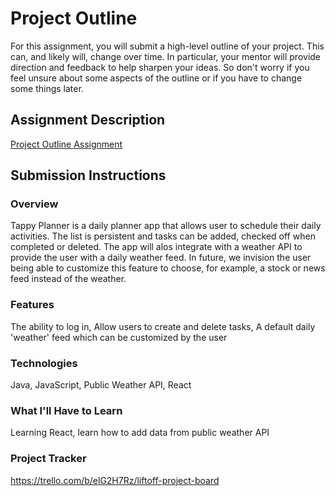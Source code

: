 # Project Outline
For this assignment, you will submit a high-level outline of your project. This can, and likely will, change over time. In particular, your mentor will provide direction and feedback to help sharpen your ideas. So don't worry if you feel unsure about some aspects of the outline or if you have to change some things later.

## Assignment Description
[Project Outline Assignment](https://education.launchcode.org/liftoff/modules/assignments/project-outline)

## Submission Instructions

### Overview
Tappy Planner is a daily planner app that allows user to schedule their daily activities.  The list is persistent and tasks can be added, checked off when completed or deleted.  The app will alos integrate with a weather API to provide the user with a daily weather feed. In future, we invision the user being able to customize this feature to choose, for example, a stock or news feed instead of the weather.
### Features
The ability to log in,
Allow users to create and delete tasks,
A default daily 'weather' feed which can be customized by the user
### Technologies
Java,
JavaScript,
Public Weather API,
React

### What I'll Have to Learn
Learning React, learn how to add data from public weather API
### Project Tracker
https://trello.com/b/elG2H7Rz/liftoff-project-board
